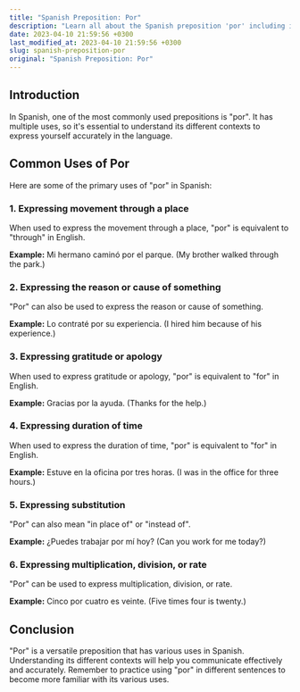 ```yaml
---
title: "Spanish Preposition: Por"
description: "Learn all about the Spanish preposition 'por' including its various uses and examples."
date: 2023-04-10 21:59:56 +0300
last_modified_at: 2023-04-10 21:59:56 +0300
slug: spanish-preposition-por
original: "Spanish Preposition: Por"
---
```

## Introduction
In Spanish, one of the most commonly used prepositions is "por". It has multiple uses, so it's essential to understand its different contexts to express yourself accurately in the language.

## Common Uses of Por
Here are some of the primary uses of "por" in Spanish:

### 1. Expressing movement through a place
When used to express the movement through a place, "por" is equivalent to "through" in English. 

**Example:** Mi hermano caminó por el parque. (My brother walked through the park.)

### 2. Expressing the reason or cause of something
"Por" can also be used to express the reason or cause of something. 

**Example:** Lo contraté por su experiencia. (I hired him because of his experience.)

### 3. Expressing gratitude or apology
When used to express gratitude or apology, "por" is equivalent to "for" in English. 

**Example:** Gracias por la ayuda. (Thanks for the help.)

### 4. Expressing duration of time
When used to express the duration of time, "por" is equivalent to "for" in English. 

**Example:** Estuve en la oficina por tres horas. (I was in the office for three hours.)

### 5. Expressing substitution
"Por" can also mean "in place of" or "instead of". 

**Example:** ¿Puedes trabajar por mí hoy? (Can you work for me today?)

### 6. Expressing multiplication, division, or rate
"Por" can be used to express multiplication, division, or rate. 

**Example:** Cinco por cuatro es veinte. (Five times four is twenty.)

## Conclusion
"Por" is a versatile preposition that has various uses in Spanish. Understanding its different contexts will help you communicate effectively and accurately. Remember to practice using "por" in different sentences to become more familiar with its various uses.